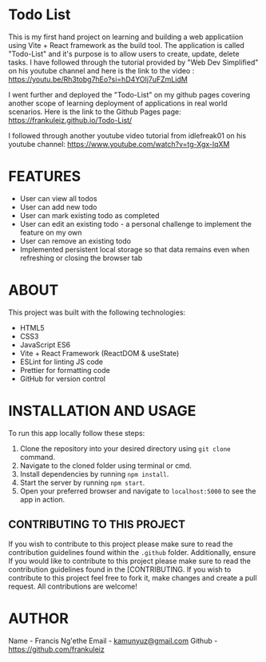 # Todo List
This is my first hand project on learning and building a web applicatiion using Vite + React framework 
as the build tool. The application is called "Todo-List" and it's purpose is to allow users  to create,
 update, delete tasks.
 I have followed through the tutorial provided by "Web Dev Simplified" on his youtube channel and here
 is the link to the video :
 https://youtu.be/Rh3tobg7hEo?si=hD4YOlj7uFZmLidM

 I went further and deployed the "Todo-List" on my github pages covering another scope of learning 
 deployment of  applications in real world scenarios. Here is the link to the Github Pages page:
 https://frankuleiz.github.io/Todo-List/

 I followed through another youtube video tutorial from idlefreak01 on his youtube channel:
 https://www.youtube.com/watch?v=tg-Xgx-lqXM

 # FEATURES
 - User can view all todos
 - User can add new todo
 - User can mark existing todo as completed
 - User can edit an existing todo - a personal challenge to implement the feature on my own
 - User can remove an existing todo
 - Implemented persistent local storage  so that data remains even when refreshing or closing the browser tab

 # ABOUT
 This project was built with the following technologies:
 - HTML5
 - CSS3
 - JavaScript ES6
 - Vite + React Framework (ReactDOM & useState)
 - ESLint for linting JS code
 - Prettier for formatting code
 - GitHub for version control

 # INSTALLATION AND USAGE
 To run this app locally follow these steps:
 1. Clone the repository into your desired directory using `git clone` command.
 2. Navigate to the cloned folder using terminal or cmd.
 3. Install dependencies by running `npm install`.
 4. Start the server by running `npm start`.
 5. Open your preferred browser and navigate to `localhost:5000` to see the app in action.

 ## CONTRIBUTING TO THIS PROJECT
 If you wish to contribute to this project please make sure to read the contribution guidelines found within the `.github` folder. Additionally, ensure
 If you would like to contribute to this project please make sure to read the contribution guidelines found in the [CONTRIBUTING.
 If you wish to contribute to this project feel free to fork it, make changes and create a   pull request. All contributions are welcome!

 # AUTHOR
 Name - Francis Ng'ethe
Email - kamunyuz@gmail.com
Github - https://github.com/frankuleiz
